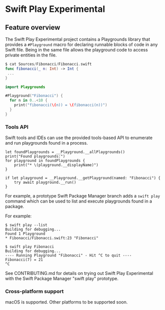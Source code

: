# Swift Play Experimental

<!--
This source file is part of the Swift Play Experimental open source project

Copyright (c) 2025 Apple Inc. and the Swift Play Experimental project authors
Licensed under Apache License v2.0 with Runtime Library Exception

See https://swift.org/LICENSE.txt for license information
-->

## Feature overview

The Swift Play Experimental project contains a Playgrounds library
that provides a `#Playground` macro for declaring runnable blocks
of code in any Swift file. Being in the same file allows the
playground code to access private entities in the file.

```swift
$ cat Sources/Fibonacci/Fibonacci.swift
func fibonacci(_ n: Int) -> Int {
 ...
}

import Playgrounds

#Playground("Fibonacci") {
  for n in 0..<10 {
    print("fibonacci(\(n)) = \(fibonacci(n))")
  }
}
```

### Tools API

Swift tools and IDEs can use the provided tools-based API to
enumerate and run playgrounds found in a process.

```
let foundPlaygrounds = __Playground.__allPlaygrounds()
print("Found playgrounds:")
for playground in foundPlaygrounds {
    print("* \(playground.__displayName)")
}
    
if let playground = __Playground.__getPlayground(named: "Fibonacci") {
    try await playground.__run()
}
```

For example, a prototype Swift Package Manager branch adds a
`swift play` command which can be used to list and execute
playgrounds found in a package.

For example:
```
$ swift play --list  
Building for debugging...
Found 1 Playground
* Fibonacci/Fibonacci.swift:23 "Fibonacci"

$ swift play Fibonacci
Building for debugging...
---- Running Playground "Fibonacci" - Hit ^C to quit ----
Fibonacci(7) = 21
^C
```

See CONTRIBUTING.md for details on trying out Swift Play
Experimental with the Swift Package Manager "swift play"
prototype.

### Cross-platform support

macOS is supported. Other platforms to be supported soon. 
